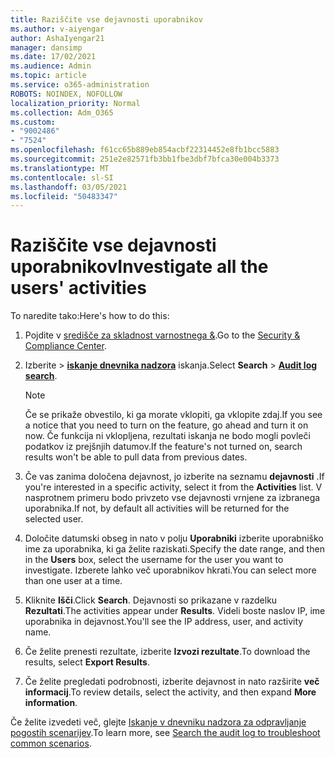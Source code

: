 ```yaml
---
title: Raziščite vse dejavnosti uporabnikov
ms.author: v-aiyengar
author: AshaIyengar21
manager: dansimp
ms.date: 17/02/2021
ms.audience: Admin
ms.topic: article
ms.service: o365-administration
ROBOTS: NOINDEX, NOFOLLOW
localization_priority: Normal
ms.collection: Adm_O365
ms.custom:
- "9002486"
- "7524"
ms.openlocfilehash: f61cc65b889eb854acbf22314452e8fb1bcc5883
ms.sourcegitcommit: 251e2e82571fb3bb1fbe3dbf7bfca30e004b3373
ms.translationtype: MT
ms.contentlocale: sl-SI
ms.lasthandoff: 03/05/2021
ms.locfileid: "50483347"
---
```

# <a name="investigate-all-the-users-activities"></a><span data-ttu-id="81ac7-102">Raziščite vse dejavnosti uporabnikov</span><span class="sxs-lookup"><span data-stu-id="81ac7-102">Investigate all the users' activities</span></span>

<span data-ttu-id="81ac7-103">To naredite tako:</span><span class="sxs-lookup"><span data-stu-id="81ac7-103">Here's how to do this:</span></span>

1. <span data-ttu-id="81ac7-104">Pojdite v [središče za skladnost varnostnega &](https://go.microsoft.com/fwlink/p/?linkid=2077143).</span><span class="sxs-lookup"><span data-stu-id="81ac7-104">Go to the [Security & Compliance Center](https://go.microsoft.com/fwlink/p/?linkid=2077143).</span></span>
1. <span data-ttu-id="81ac7-105">Izberite   >  **[iskanje dnevnika nadzora](https://go.microsoft.com/fwlink/?linkid=2103759)** iskanja.</span><span class="sxs-lookup"><span data-stu-id="81ac7-105">Select **Search** > **[Audit log search](https://go.microsoft.com/fwlink/?linkid=2103759)**.</span></span>
    > [!NOTE]
    > <span data-ttu-id="81ac7-106">Če se prikaže obvestilo, ki ga morate vklopiti, ga vklopite zdaj.</span><span class="sxs-lookup"><span data-stu-id="81ac7-106">If you see a notice that you need to turn on the feature, go ahead and turn it on now.</span></span> <span data-ttu-id="81ac7-107">Če funkcija ni vklopljena, rezultati iskanja ne bodo mogli povleči podatkov iz prejšnjih datumov.</span><span class="sxs-lookup"><span data-stu-id="81ac7-107">If the feature's not turned on, search results won't be able to pull data from previous dates.</span></span>

1. <span data-ttu-id="81ac7-108">Če vas zanima določena dejavnost, jo izberite na seznamu **dejavnosti** .</span><span class="sxs-lookup"><span data-stu-id="81ac7-108">If you're interested in a specific activity, select it from the **Activities** list.</span></span> <span data-ttu-id="81ac7-109">V nasprotnem primeru bodo privzeto vse dejavnosti vrnjene za izbranega uporabnika.</span><span class="sxs-lookup"><span data-stu-id="81ac7-109">If not, by default all activities will be returned for the selected user.</span></span>
1. <span data-ttu-id="81ac7-110">Določite datumski obseg in nato v polju **Uporabniki** izberite uporabniško ime za uporabnika, ki ga želite raziskati.</span><span class="sxs-lookup"><span data-stu-id="81ac7-110">Specify the date range, and then in the **Users** box, select the username for the user you want to investigate.</span></span> <span data-ttu-id="81ac7-111">Izberete lahko več uporabnikov hkrati.</span><span class="sxs-lookup"><span data-stu-id="81ac7-111">You can select more than one user at a time.</span></span>
1. <span data-ttu-id="81ac7-112">Kliknite **Išči**.</span><span class="sxs-lookup"><span data-stu-id="81ac7-112">Click **Search**.</span></span> <span data-ttu-id="81ac7-113">Dejavnosti so prikazane v razdelku **Rezultati**.</span><span class="sxs-lookup"><span data-stu-id="81ac7-113">The activities appear under **Results**.</span></span> <span data-ttu-id="81ac7-114">Videli boste naslov IP, ime uporabnika in dejavnost.</span><span class="sxs-lookup"><span data-stu-id="81ac7-114">You'll see the IP address, user, and activity name.</span></span>
1. <span data-ttu-id="81ac7-115">Če želite prenesti rezultate, izberite **Izvozi rezultate**.</span><span class="sxs-lookup"><span data-stu-id="81ac7-115">To download the results, select **Export Results**.</span></span>
1. <span data-ttu-id="81ac7-116">Če želite pregledati podrobnosti, izberite dejavnost in nato razširite **več informacij**.</span><span class="sxs-lookup"><span data-stu-id="81ac7-116">To review details, select the activity, and then expand **More information**.</span></span>

<span data-ttu-id="81ac7-117">Če želite izvedeti več, glejte [Iskanje v dnevniku nadzora za odpravljanje pogostih scenarijev](https://go.microsoft.com/fwlink/?linkid=2103944).</span><span class="sxs-lookup"><span data-stu-id="81ac7-117">To learn more, see [Search the audit log to troubleshoot common scenarios](https://go.microsoft.com/fwlink/?linkid=2103944).</span></span>